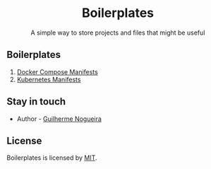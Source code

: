 <h1 align="center">Boilerplates</h1>

<p align="center">
    A simple way to store projects and files that might be useful
</p>

## Boilerplates

1. [Docker Compose Manifests](./docker-compose/README.md)
2. [Kubernetes Manifests](./kubernetes/README.md)

## Stay in touch

- Author - [Guilherme Nogueira](mailto:guilherme.lopesn@gmail.com)

## License

Boilerplates is licensed by [MIT](LICENSE).

